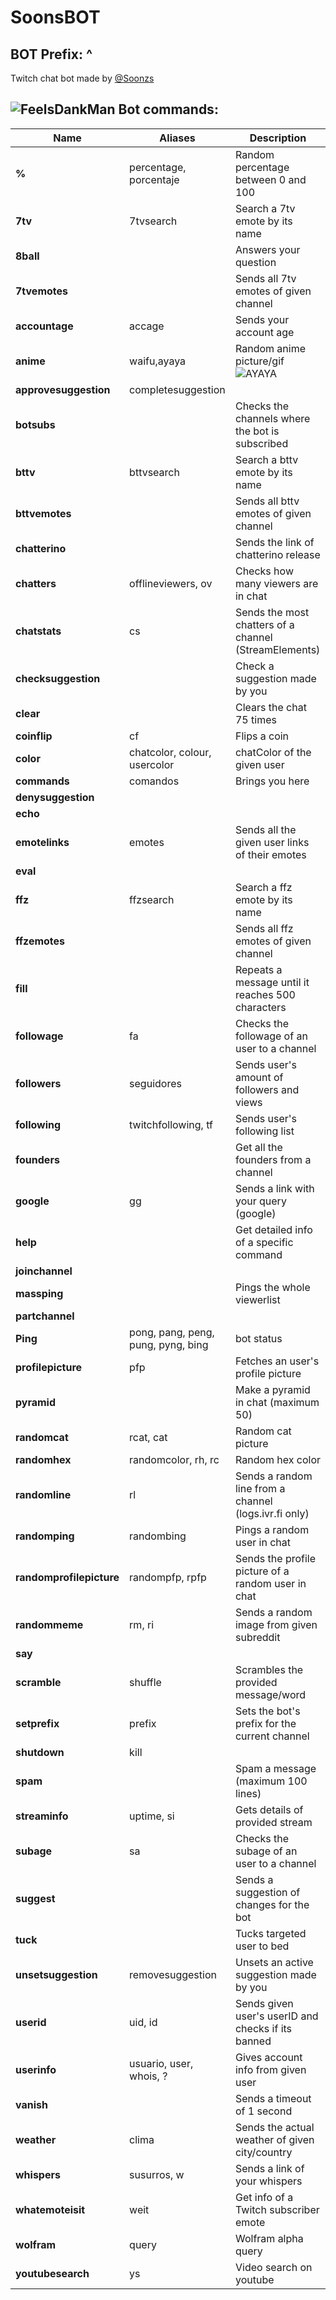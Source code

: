 # SoonsBOT
## BOT Prefix: ^
Twitch chat bot made by [@Soonzs](https://twitch.tv/soonzs)

## ![FeelsDankMan](https://user-images.githubusercontent.com/82965926/139553905-9e2c4d6c-633a-4c10-a1c0-88b156a574cd.png)   Bot commands:
| Name  | Aliases | Description |
| --- | --- | --- |
| **%** |percentage, porcentaje | Random percentage between 0 and 100 |
| **7tv** |7tvsearch | Search a 7tv emote by its name |
| **8ball** | | Answers your question |
| **7tvemotes** | | Sends all 7tv emotes of given channel |
| **accountage** |accage | Sends your account age |
| **anime** |waifu,ayaya | Random anime picture/gif  ![AYAYA](https://user-images.githubusercontent.com/82965926/141663925-d2545ca9-a004-4544-b398-2d9bc97965b3.png) |
| **approvesuggestion** | completesuggestion | |
| **botsubs**| | Checks the channels where the bot is subscribed |
| **bttv** |bttvsearch| Search a bttv emote by its name |
| **bttvemotes** | |  Sends all bttv emotes of given channel |
| **chatterino** | | Sends the link of chatterino release |
| **chatters** |offlineviewers, ov | Checks how many viewers are in chat |
| **chatstats**|cs | Sends the most chatters of a channel (StreamElements) |
| **checksuggestion**| | Check a suggestion made by you|
| **clear** | | Clears the chat 75 times |
| **coinflip** |cf | Flips a coin |
| **color** |chatcolor, colour, usercolor |chatColor of the given user|
| **commands** |comandos | Brings you here |
| **denysuggestion**| | |
| **echo** | | |
| **emotelinks** |emotes | Sends all the given user links of their emotes |
| **eval** | | |
| **ffz** |ffzsearch | Search a ffz emote by its name |
| **ffzemotes** | | Sends all ffz emotes of given channel | 
| **fill** | | Repeats a message until it reaches 500 characters |
| **followage** |fa | Checks the followage of an user to a channel |
| **followers** |seguidores | Sends user's amount of followers and views |
| **following** |twitchfollowing, tf | Sends user's following list |
| **founders** | | Get all the founders from a channel |
| **google** |gg | Sends a link with your query (google) |
| **help** | | Get detailed info of a specific command|
| **joinchannel** | | 
| **massping** | |Pings the whole viewerlist |
| **partchannel** | |
| **Ping** | pong, pang, peng, pung, pyng, bing | bot status |
| **profilepicture** |pfp | Fetches an user's profile picture |
| **pyramid** | |Make a pyramid in chat (maximum 50)|
| **randomcat** |rcat, cat |Random cat picture |
| **randomhex** |randomcolor, rh, rc | Random hex color |
| **randomline** |rl | Sends a random line from a channel (logs.ivr.fi only)|
| **randomping** |randombing | Pings a random user in chat |
| **randomprofilepicture** |randompfp, rpfp | Sends the profile picture of a random user in chat|
| **randommeme** |rm, ri | Sends a random image from given subreddit |
| **say** | | |
| **scramble** |shuffle | Scrambles the provided message/word |
| **setprefix** |prefix | Sets the bot's prefix for the current channel |
| **shutdown** | kill | |
| **spam** | |Spam a message (maximum 100 lines)|
| **streaminfo** |uptime, si | Gets details of provided stream |
| **subage** |sa | Checks the subage of an user to a channel |
| **suggest** | | Sends a suggestion of changes for the bot|
| **tuck** | | Tucks targeted user to bed |
| **unsetsuggestion** |removesuggestion | Unsets an active suggestion made by you |
| **userid** |uid, id | Sends given user's userID and checks if its banned |
| **userinfo** |usuario, user, whois, ? | Gives account info from given user |
| **vanish** | | Sends a timeout of 1 second |
| **weather** |clima | Sends the actual weather of given city/country |
| **whispers** |susurros, w | Sends a link of your whispers |
| **whatemoteisit** |weit | Get info of a Twitch subscriber emote |
| **wolfram** |query | Wolfram alpha query |
| **youtubesearch** |ys | Video search on youtube |
